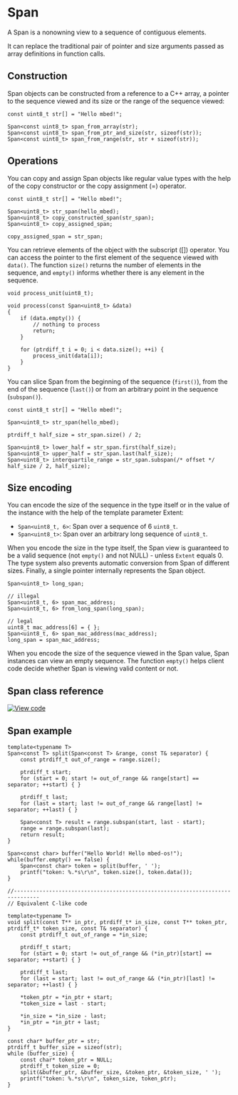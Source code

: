 # Span

A Span is a nonowning view to a sequence of contiguous elements.

It can replace the traditional pair of pointer and size arguments passed as array definitions in function calls.

## Construction

Span objects can be constructed from a reference to a C++ array, a pointer to the sequence viewed and its size or the range of the sequence viewed:

```
const uint8_t str[] = "Hello mbed!";

Span<const uint8_t> span_from_array(str);
Span<const uint8_t> span_from_ptr_and_size(str, sizeof(str));
Span<const uint8_t> span_from_range(str, str + sizeof(str));
```

## Operations

You can copy and assign Span objects like regular value types with the help of the copy constructor or the copy assignment (=) operator.

```
const uint8_t str[] = "Hello mbed!";

Span<uint8_t> str_span(hello_mbed);
Span<uint8_t> copy_constructed_span(str_span);
Span<uint8_t> copy_assigned_span;

copy_assigned_span = str_span;
```

You can retrieve elements of the object with the subscript ([]) operator. You can access the pointer to the first element of the sequence viewed with `data()`. The function `size()` returns the number of elements in the sequence, and `empty()` informs whether there is any element in the sequence.

```
void process_unit(uint8_t);

void process(const Span<uint8_t> &data)
{
    if (data.empty()) {
        // nothing to process
        return;
    }

    for (ptrdiff_t i = 0; i < data.size(); ++i) {
        process_unit(data[i]);
    }
}
```

You can slice Span from the beginning of the sequence (`first()`), from the end of the sequence (`last()`) or from an arbitrary point in the sequence (`subspan()`).

```
const uint8_t str[] = "Hello mbed!";

Span<uint8_t> str_span(hello_mbed);

ptrdiff_t half_size = str_span.size() / 2;

Span<uint8_t> lower_half = str_span.first(half_size);
Span<uint8_t> upper_half = str_span.last(half_size);
Span<uint8_t> interquartile_range = str_span.subspan(/* offset */ half_size / 2, half_size);
```

## Size encoding

You can encode the size of the sequence in the type itself or in the value of the instance with the help of the template parameter Extent:

  - `Span<uint8_t, 6>`: Span over a sequence of 6 `uint8_t`.
  - `Span<uint8_t>`: Span over an arbitrary long sequence of `uint8_t`.

When you encode the size in the type itself, the Span view is guaranteed to be a valid sequence (not `empty()` and not NULL) - unless `Extent` equals 0. The type system also prevents automatic conversion from Span of different sizes. Finally, a single pointer internally represents the Span object.

```
Span<uint8_t> long_span;

// illegal
Span<uint8_t, 6> span_mac_address;
Span<uint8_t, 6> from_long_span(long_span);

// legal
uint8_t mac_address[6] = { };
Span<uint8_t, 6> span_mac_address(mac_address);
long_span = span_mac_address;
```

When you encode the size of the sequence viewed in the Span value, Span instances can view an empty sequence. The function `empty()` helps client code decide whether Span is viewing valid content or not.

## Span class reference

[![View code](https://www.mbed.com/embed/?type=library)](https://os.mbed.com/docs/v5.12/mbed-os-api-doxy/structmbed_1_1_span.html)


## Span example

```
template<typename T>
Span<const T> split(Span<const T> &range, const T& separator) {
    const ptrdiff_t out_of_range = range.size();

    ptrdiff_t start;
    for (start = 0; start != out_of_range && range[start] == separator; ++start) { }

    ptrdiff_t last;
    for (last = start; last != out_of_range && range[last] != separator; ++last) { }

    Span<const T> result = range.subspan(start, last - start);
    range = range.subspan(last);
    return result;
}

Span<const char> buffer("Hello World! Hello mbed-os!");
while(buffer.empty() == false) {
    Span<const char> token = split(buffer, ' ');
    printf("token: %.*s\r\n", token.size(), token.data());
}

//------------------------------------------------------------------------------
// Equivalent C-like code

template<typename T>
void split(const T** in_ptr, ptrdiff_t* in_size, const T** token_ptr, ptrdiff_t* token_size, const T& separator) {
    const ptrdiff_t out_of_range = *in_size;

    ptrdiff_t start;
    for (start = 0; start != out_of_range && (*in_ptr)[start] == separator; ++start) { }

    ptrdiff_t last;
    for (last = start; last != out_of_range && (*in_ptr)[last] != separator; ++last) { }

    *token_ptr = *in_ptr + start;
    *token_size = last - start;

    *in_size = *in_size - last;
    *in_ptr = *in_ptr + last;
}

const char* buffer_ptr = str;
ptrdiff_t buffer_size = sizeof(str);
while (buffer_size) {
    const char* token_ptr = NULL;
    ptrdiff_t token_size = 0;
    split(&buffer_ptr, &buffer_size, &token_ptr, &token_size, ' ');
    printf("token: %.*s\r\n", token_size, token_ptr);
}
```
